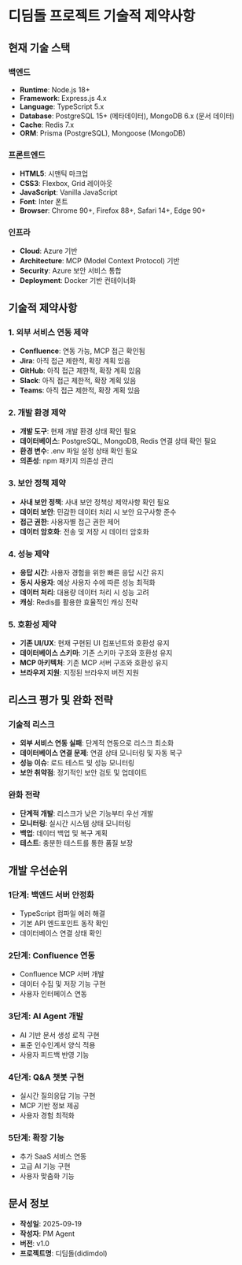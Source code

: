 # 디딤돌 프로젝트 기술적 제약사항

## 현재 기술 스택

### 백엔드
- **Runtime**: Node.js 18+
- **Framework**: Express.js 4.x
- **Language**: TypeScript 5.x
- **Database**: PostgreSQL 15+ (메타데이터), MongoDB 6.x (문서 데이터)
- **Cache**: Redis 7.x
- **ORM**: Prisma (PostgreSQL), Mongoose (MongoDB)

### 프론트엔드
- **HTML5**: 시맨틱 마크업
- **CSS3**: Flexbox, Grid 레이아웃
- **JavaScript**: Vanilla JavaScript
- **Font**: Inter 폰트
- **Browser**: Chrome 90+, Firefox 88+, Safari 14+, Edge 90+

### 인프라
- **Cloud**: Azure 기반
- **Architecture**: MCP (Model Context Protocol) 기반
- **Security**: Azure 보안 서비스 통합
- **Deployment**: Docker 기반 컨테이너화

## 기술적 제약사항

### 1. 외부 서비스 연동 제약
- **Confluence**: 연동 가능, MCP 접근 확인됨
- **Jira**: 아직 접근 제한적, 확장 계획 있음
- **GitHub**: 아직 접근 제한적, 확장 계획 있음
- **Slack**: 아직 접근 제한적, 확장 계획 있음
- **Teams**: 아직 접근 제한적, 확장 계획 있음

### 2. 개발 환경 제약
- **개발 도구**: 현재 개발 환경 상태 확인 필요
- **데이터베이스**: PostgreSQL, MongoDB, Redis 연결 상태 확인 필요
- **환경 변수**: .env 파일 설정 상태 확인 필요
- **의존성**: npm 패키지 의존성 관리

### 3. 보안 정책 제약
- **사내 보안 정책**: 사내 보안 정책상 제약사항 확인 필요
- **데이터 보안**: 민감한 데이터 처리 시 보안 요구사항 준수
- **접근 권한**: 사용자별 접근 권한 제어
- **데이터 암호화**: 전송 및 저장 시 데이터 암호화

### 4. 성능 제약
- **응답 시간**: 사용자 경험을 위한 빠른 응답 시간 유지
- **동시 사용자**: 예상 사용자 수에 따른 성능 최적화
- **데이터 처리**: 대용량 데이터 처리 시 성능 고려
- **캐싱**: Redis를 활용한 효율적인 캐싱 전략

### 5. 호환성 제약
- **기존 UI/UX**: 현재 구현된 UI 컴포넌트와 호환성 유지
- **데이터베이스 스키마**: 기존 스키마 구조와 호환성 유지
- **MCP 아키텍처**: 기존 MCP 서버 구조와 호환성 유지
- **브라우저 지원**: 지정된 브라우저 버전 지원

## 리스크 평가 및 완화 전략

### 기술적 리스크
- **외부 서비스 연동 실패**: 단계적 연동으로 리스크 최소화
- **데이터베이스 연결 문제**: 연결 상태 모니터링 및 자동 복구
- **성능 이슈**: 로드 테스트 및 성능 모니터링
- **보안 취약점**: 정기적인 보안 검토 및 업데이트

### 완화 전략
- **단계적 개발**: 리스크가 낮은 기능부터 우선 개발
- **모니터링**: 실시간 시스템 상태 모니터링
- **백업**: 데이터 백업 및 복구 계획
- **테스트**: 충분한 테스트를 통한 품질 보장

## 개발 우선순위

### 1단계: 백엔드 서버 안정화
- TypeScript 컴파일 에러 해결
- 기본 API 엔드포인트 동작 확인
- 데이터베이스 연결 상태 확인

### 2단계: Confluence 연동
- Confluence MCP 서버 개발
- 데이터 수집 및 저장 기능 구현
- 사용자 인터페이스 연동

### 3단계: AI Agent 개발
- AI 기반 문서 생성 로직 구현
- 표준 인수인계서 양식 적용
- 사용자 피드백 반영 기능

### 4단계: Q&A 챗봇 구현
- 실시간 질의응답 기능 구현
- MCP 기반 정보 제공
- 사용자 경험 최적화

### 5단계: 확장 기능
- 추가 SaaS 서비스 연동
- 고급 AI 기능 구현
- 사용자 맞춤화 기능

## 문서 정보
- **작성일**: 2025-09-19
- **작성자**: PM Agent
- **버전**: v1.0
- **프로젝트명**: 디딤돌(didimdol)

